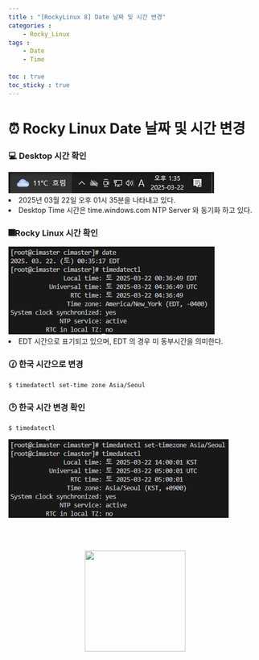 ```yaml
---
title : "[RockyLinux 8] Date 날짜 및 시간 변경"
categories :
    - Rocky_Linux
tags :
    - Date
    - Time

toc : true
toc_sticky : true
---
```


# ⏰ Rocky Linux Date 날짜 및 시간 변경

### :computer: Desktop 시간 확인
<img src="https://github.com/hyundo0630/hyundo0630.github.io/blob/main/images/Rocky%20Linux%20%EA%B4%80%EB%A0%A8/Date%20%EB%B3%80%EA%B2%BD/Windows%20%EC%8B%9C%EA%B0%84.png?raw=true">
<li>2025년 03월 22일 오후 01시 35분을 나타내고 있다.</li>
<li>Desktop Time 시간은 time.windows.com NTP Server 와 동기화 하고 있다.</li>

### 🎆Rocky Linux 시간 확인
<img src="https://github.com/hyundo0630/hyundo0630.github.io/blob/main/images/Rocky%20Linux%20%EA%B4%80%EB%A0%A8/Date%20%EB%B3%80%EA%B2%BD/Rocky%20Linux%20%EC%8B%9C%EA%B0%84.png?raw=true">
<li>EDT 시간으로 표기되고 있으며, EDT 의 경우 미 동부시간을 의미한다.</li>

### 🕜 한국 시간으로 변경

```bash
$ timedatectl set-time zone Asia/Seoul
```

### 🕑 한국 시간 변경 확인

```bash
$ timedatectl
```

<img src="https://github.com/hyundo0630/hyundo0630.github.io/blob/main/images/Rocky%20Linux%20%EA%B4%80%EB%A0%A8/Date%20%EB%B3%80%EA%B2%BD/Rocky%20Linux%20%ED%95%9C%EA%B5%AD%20%EC%8B%9C%EA%B0%84%20%EB%B3%80%EA%B2%BD.png?raw=true">


<br><br>
<div style="text-align:center;">
<img src="https://github.com/hyundo0630/hyundo0630.github.io/blob/main/images/%EA%B0%90%EC%82%AC%ED%95%A9%EB%8B%88%EB%8B%A4.gif?raw=true" width="200" height="200">
</div>